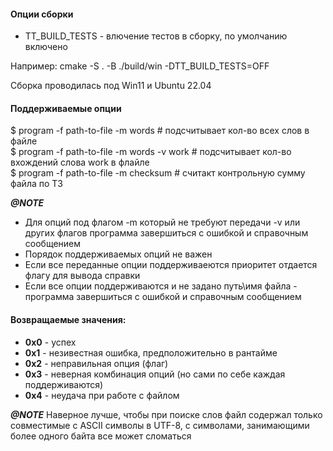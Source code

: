 #### Опции сборки
- TT_BUILD_TESTS - влючение тестов в сборку, по умолчанию включено

Например:
cmake -S . -B ./build/win -DTT_BUILD_TESTS=OFF

Сборка проводилась под Win11 и Ubuntu 22.04


#### Поддерживаемые опции

$ program -f path-to-file -m words              # подсчитывает кол-во всех слов в файле  
$ program -f path-to-file -m words -v work      # подсчитывает кол-во вхождений слова work  в флайлe  
$ program -f path-to-file -m checksum           # считакт контрольную сумму файла по ТЗ

**_@NOTE_** 
- Для опций под флагом -m который не требуют передачи -v или других флагов программа завершиться с ошибкой и справочным сообщением
- Порядок поддерживаемых опций не важен
- Если все переданные опции поддерживаеются приоритет отдается флагу для вывода справки
- Если все опции поддерживаются и не задано путь\имя файла - программа завершиться с ошибкой и справочным сообщением

 


#### Возвращаемые значения:

- **0x0** - успех
- **0x1** -  незивестная ошибка, предположительно в рантайме
- **0x2** - неправильная опция (флаг)
- **0x3** - неверная комбинация опций (но сами по себе каждая поддерживаются)
- **0x4** - неудача при работе с файлом

**_@NOTE_** Наверное лучше, чтобы при поиске слов файл содержал только совместимые с ASCII символы в UTF-8, с символами, занимающими более одного байта все может сломаться
